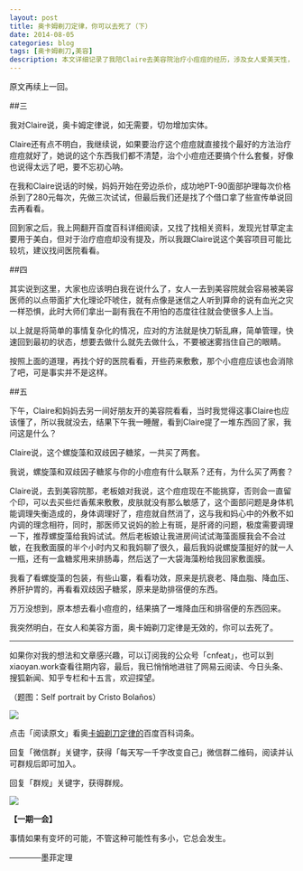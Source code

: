```yaml
---
layout: post
title: 奥卡姆剃刀定律，你可以去死了（下）
date: 2014-08-05
categories: blog
tags: [奥卡姆剃刀,美容]
description: 本文详细记录了我陪Claire去美容院治疗小痘痘的经历，涉及女人爱美天性，如何美容师斗智斗勇，以及奥卡姆剃刀定理、说起来容易做起来难等等的大道理，最后表现了写作者的无奈。
---
```


原文再续上一回。

##三

我对Claire说，奥卡姆定律说，如无需要，切勿增加实体。

Claire还有点不明白，我继续说，如果要治疗这个痘痘就直接找个最好的方法治疗痘痘就好了，她说的这个东西我们都不清楚，治个小痘痘还要搞个什么套餐，好像也说得太远了吧，要不忘初心呐。

在我和Claire说话的时候，妈妈开始在旁边杀价，成功地PT-90面部护理每次价格杀到了280元每次，先做三次试试，但最后我们还是找了个借口拿了些宣传单说回去再看看。

回到家之后，我上网翻开百度百科详细阅读，又找了找相关资料，发现光甘草定主要用于美白，但对于治疗痘痘却没有提及，所以我跟Claire说这个美容项目可能比较坑，建议找间医院看看。

##四

其实说到这里，大家也应该明白我在说什么了，女人一去到美容院就会容易被美容医师的以点带面扩大化理论吓唬住，就有点像是迷信之人听到算命的说有血光之灾一样恐惧，此时大师们拿出一副有我在不用怕的态度往往就会使很多人上当。

以上就是将简单的事情复杂化的情况，应对的方法就是快刀斩乱麻，简单管理，快速回到最初的状态，想要去做什么就先去做什么，不要被迷雾挡住自己的眼睛。

按照上面的道理，再找个好的医院看看，开些药来敷敷，那个小痘痘应该也会消除了吧，可是事实并不是这样。

##五

下午，Claire和妈妈去另一间好朋友开的美容院看看，当时我觉得这事Claire也应该懂了，所以我就没去，结果下午我一睡醒，看到Claire提了一堆东西回了家，我问这是什么？

Claire说，这个螺旋藻和双歧因子糖浆，一共买了两套。

我说，螺旋藻和双歧因子糖浆与你的小痘痘有什么联系？还有，为什么买了两套？

Claire说，去到美容院那，老板娘对我说，这个痘痘现在不能挑穿，否则会一直留个印，可以去买些烂香蕉来敷敷，皮肤就没有那么敏感了，这个面部问题是身体机能调理失衡造成的，身体调理好了，痘痘就自然消了，这与我和妈心中的外敷不如内调的理念相符，同时，那医师又说妈的脸上有斑，是肝肾的问题，极度需要调理一下，推荐螺旋藻给我妈试试。然后老板娘让我进房间试试海藻面膜我会不会过敏，在我敷面膜的半个小时内又和我妈聊了很久，最后我妈说螺旋藻挺好的就一人一瓶，还有一盒糖浆用来排肠毒，然后送了一大袋海藻粉给我回家敷面膜。

我看了看螺旋藻的包装，有些山寨，看看功效，原来是抗衰老、降血脂、降血压、养肝护胃的，再看看双歧因子糖浆，原来是助排宿便的东西。

万万没想到，原本想去看小痘痘的，结果搞了一堆降血压和排宿便的东西回来。

我突然明白，在女人和美容方面，奥卡姆剃刀定律是无效的，你可以去死了。


----

如果你对我的想法和文章感兴趣，可以订阅我的公众号「cnfeat」，也可以到xiaoyan.work查看往期内容，最后，我已悄悄地进驻了网易云阅读、今日头条、搜狐新闻、知乎专栏和十五言，欢迎探望。

（题图：Self portrait by Cristo Bolaños）

![](http://cnfeat.qiniudn.com/mHDSX.png)

点击「阅读原文」看奥[卡姆剃刀定律的](http://baike.baidu.com/view/646319.htm?fr=aladdin)百度百科词条。


回复「微信群」关键字，获得「每天写一千字改变自己」微信群二维码，阅读并认可群规后即可加入。

回复「群规」关键字，获得群规。

![](http://cnfeat.qiniudn.com/signitrue-2014-07-11.png)

**【一期一会】**

事情如果有变坏的可能，不管这种可能性有多小，它总会发生。

————墨菲定理
